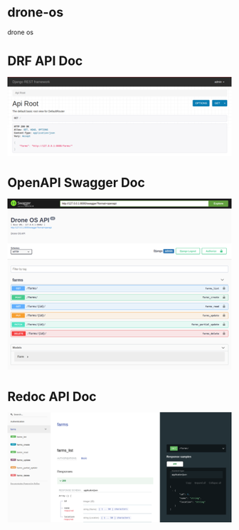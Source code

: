 # drone-os
drone os

# DRF API Doc
![Django DRF Drone OS API](./doc/img/drone-os-drf-api.png)

# OpenAPI Swagger Doc
![Swagger Drone OS API](./doc/img/drone-os-swagger-api.png)

# Redoc API Doc
![Redoc Drone OS API](./doc/img/drone-os-redoc-api.png)